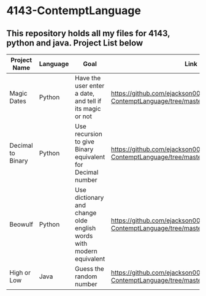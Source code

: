 # 4143-ContemptLanguage

## This repository holds all my files for 4143, python and java. Project List below

Project Name | Language | Goal | Link
------------ | -------- | ---- | ----
Magic Dates | Python | Have the user enter a date, and tell if its magic or not | https://github.com/ejackson007/4143-ContemptLanguage/tree/master/Calendar%20py
Decimal to Binary | Python | Use recursion to give Binary equivalent for Decimal number | https://github.com/ejackson007/4143-ContemptLanguage/tree/master/Digit%20to%20Binary
Beowulf | Python | Use dictionary and change olde english words with modern equivalent | https://github.com/ejackson007/4143-ContemptLanguage/tree/master/Beowulf
High or Low | Java | Guess the random number | https://github.com/ejackson007/4143-ContemptLanguage/tree/master/High%20or%20Low
